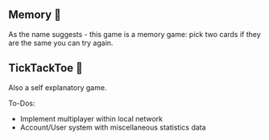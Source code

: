 ## Memory :space_invader:
As the name suggests - this game is a memory game: pick two cards if they are the same you can try again.

## TickTackToe :space_invader:
Also a self explanatory game.

To-Dos:
 - Implement multiplayer within local network
 - Account/User system with miscellaneous statistics data
